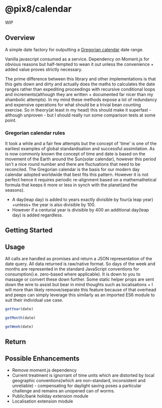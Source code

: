 # @pix8/calendar

WIP

## Overview

A simple date factory for outputting a [Gregorian calendar](https://en.wikipedia.org/wiki/Gregorian_calendar) date range.

Vanilla javascript consumed as a service. Dependency on Moment.js for obvious reasons but half-tempted to wean it out unless the convenience + added value proves strictly necessary.

The prime difference between this library and other implementations is that this gets down and dirty and actually does the maths to calculates the date ranges rather than expediting proceedings with recursive conditional loops and increments(although they are written + documented far nicer than my shambolic attempts). In my mind these methods expose a lot of redundancy and expensive operations for what should be a trivial bean counting exercise. So in theory(at least in my head) this should make it superfast - although unproven - but I should really run some comparison tests at some point.

### Gregorian calendar rules
It took a while and a fair few attempts but the concept of 'time' is one of the earliest examples of global standardisation and successful assimilation. As is now commonly known the concept of time and date is based on the movement of the Earth around the Sun(solar calendar), however this period isn't a nice round number and there are fluctuations that need to be reconciled. The Gregorian calendar is the basis for our modern day calendar adopted worldwide that best fits this pattern. However it is not perfect hence it requires periodic re-alignment based on a mathemathetical formula that keeps it more or less in synch with the planet(and the seasons).

* A day(leap day) is added to years exactly divisible by four(a leap year) +unless+ the year is also divisible by 100.
* However if a centurial year is divisible by 400 an additional day(leap day) is added regardless.

## Getting Started

## Usage

All calls are handled as promises and return a JSON representation of the date query. All data returned is raw/native format. So days of the week and months are represented in the standard JavaScript conventions for consumption(i.e. zero-based where applicable). It is down to you to massage or convert these down further. Some static helper props are sent down the wire to assist but bear in mind thoughts such as localisations + I will more than likely remove/separate this feature because of that overhead and peeps can simply leverage this similarly as an imported ES6 module to suit their individual use case.

```javascript
getYear(date)

```

```javascript
getMonth(date)

```

```javascript
getWeek(date)

```

## Return

## Possible Enhancements

* Remove moment.js dependency
* Current treatment is ignorrant of time units which are distorted by local geographic conventions(which are non-standard, inconsistent and unreliable) - compensating for daylight saving poses a particular challenge and remains an unopened can of worms.
* Public/bank holiday extension module
* Localisation extension module